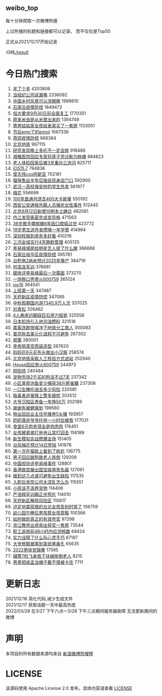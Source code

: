 weibo_top  
---
每十分钟爬取一次微博热搜  

上过热搜的标题和链接都可以记录， 而不仅仅是Top50

正式从2021/12/17开始记录  

*归档[./result](./result/)*

# 今日热门搜索  
1. [羊了个羊](https://s.weibo.com//weibo?q=%23%E7%BE%8A%E4%BA%86%E4%B8%AA%E7%BE%8A%23&t=31&band_rank=1&Refer=top) 4203806
2. [当经纪公司说漏嘴](https://s.weibo.com//weibo?q=%23%E5%BD%93%E7%BB%8F%E7%BA%AA%E5%85%AC%E5%8F%B8%E8%AF%B4%E6%BC%8F%E5%98%B4%23&t=31&band_rank=2&Refer=top) 2336092
3. [中国乡村风景可以洗眼睛](https://s.weibo.com//weibo?q=%23%E4%B8%AD%E5%9B%BD%E4%B9%A1%E6%9D%91%E9%A3%8E%E6%99%AF%E5%8F%AF%E4%BB%A5%E6%B4%97%E7%9C%BC%E7%9D%9B%23&t=31&band_rank=3&Refer=top) 1998610
4. [石家庄疫情防控](https://s.weibo.com//weibo?q=%23%E7%9F%B3%E5%AE%B6%E5%BA%84%E7%96%AB%E6%83%85%E9%98%B2%E6%8E%A7%23&t=31&band_rank=1&Refer=top) 1849472
5. [恒大要求9月30日前全面复工](https://s.weibo.com//weibo?q=%23%E6%81%92%E5%A4%A7%E8%A6%81%E6%B1%829%E6%9C%8830%E6%97%A5%E5%89%8D%E5%85%A8%E9%9D%A2%E5%A4%8D%E5%B7%A5%23&t=31&band_rank=4&Refer=top) 1770351
6. [原来米虫是从米里出来的](https://s.weibo.com//weibo?q=%23%E5%8E%9F%E6%9D%A5%E7%B1%B3%E8%99%AB%E6%98%AF%E4%BB%8E%E7%B1%B3%E9%87%8C%E5%87%BA%E6%9D%A5%E7%9A%84%23&t=31&band_rank=4&Refer=top) 1394749
7. [寄养姑姑家女孩给表弟买了一套房](https://s.weibo.com//weibo?q=%23%E5%AF%84%E5%85%BB%E5%A7%91%E5%A7%91%E5%AE%B6%E5%A5%B3%E5%AD%A9%E7%BB%99%E8%A1%A8%E5%BC%9F%E4%B9%B0%E4%BA%86%E4%B8%80%E5%A5%97%E6%88%BF%23&t=31&band_rank=5&Refer=top) 1133051
8. [节后emo了的emoji](https://s.weibo.com//weibo?q=%23%E8%8A%82%E5%90%8Eemo%E4%BA%86%E7%9A%84emoji%23&t=31&band_rank=6&Refer=top) 1067336
9. [燕郊疫情防控](https://s.weibo.com//weibo?q=%23%E7%87%95%E9%83%8A%E7%96%AB%E6%83%85%E9%98%B2%E6%8E%A7%23&t=31&band_rank=9&Refer=top) 968364
10. [北京地铁](https://s.weibo.com//weibo?q=%E5%8C%97%E4%BA%AC%E5%9C%B0%E9%93%81&t=31&band_rank=7&Refer=top) 967115
11. [研究发现晚上多吃不一定会胖](https://s.weibo.com//weibo?q=%23%E7%A0%94%E7%A9%B6%E5%8F%91%E7%8E%B0%E6%99%9A%E4%B8%8A%E5%A4%9A%E5%90%83%E4%B8%8D%E4%B8%80%E5%AE%9A%E4%BC%9A%E8%83%96%23&t=31&band_rank=10&Refer=top) 918486
12. [湘雅医院回应专家将莲子壳诊断为肿瘤](https://s.weibo.com//weibo?q=%23%E6%B9%98%E9%9B%85%E5%8C%BB%E9%99%A2%E5%9B%9E%E5%BA%94%E4%B8%93%E5%AE%B6%E5%B0%86%E8%8E%B2%E5%AD%90%E5%A3%B3%E8%AF%8A%E6%96%AD%E4%B8%BA%E8%82%BF%E7%98%A4%23&t=31&band_rank=6&Refer=top) 884823
13. [老人体检回家后被3岁重孙三连问](https://s.weibo.com//weibo?q=%23%E8%80%81%E4%BA%BA%E4%BD%93%E6%A3%80%E5%9B%9E%E5%AE%B6%E5%90%8E%E8%A2%AB3%E5%B2%81%E9%87%8D%E5%AD%99%E4%B8%89%E8%BF%9E%E9%97%AE%23&t=31&band_rank=10&Refer=top) 825711
14. [iOS15.7](https://s.weibo.com//weibo?q=%23iOS15.7%23&t=31&band_rank=8&Refer=top) 794836
15. [曾志伟cos阿妮亚](https://s.weibo.com//weibo?q=%23%E6%9B%BE%E5%BF%97%E4%BC%9Fcos%E9%98%BF%E5%A6%AE%E4%BA%9A%23&t=31&band_rank=12&Refer=top) 702181
16. [猫咪售出半年后独自现身店门口](https://s.weibo.com//weibo?q=%23%E7%8C%AB%E5%92%AA%E5%94%AE%E5%87%BA%E5%8D%8A%E5%B9%B4%E5%90%8E%E7%8B%AC%E8%87%AA%E7%8E%B0%E8%BA%AB%E5%BA%97%E9%97%A8%E5%8F%A3%23&t=31&band_rank=8&Refer=top) 592900
17. [武汉一高校保安抛扔学生外卖](https://s.weibo.com//weibo?q=%23%E6%AD%A6%E6%B1%89%E4%B8%80%E9%AB%98%E6%A0%A1%E4%BF%9D%E5%AE%89%E6%8A%9B%E6%89%94%E5%AD%A6%E7%94%9F%E5%A4%96%E5%8D%96%23&t=31&band_rank=14&Refer=top) 561977
18. [梅花](https://s.weibo.com//weibo?q=%E6%A2%85%E8%8A%B1&t=31&band_rank=16&Refer=top) 556699
19. [100克普通月饼含400大卡能量](https://s.weibo.com//weibo?q=%23100%E5%85%8B%E6%99%AE%E9%80%9A%E6%9C%88%E9%A5%BC%E5%90%AB400%E5%A4%A7%E5%8D%A1%E8%83%BD%E9%87%8F%23&t=31&band_rank=10&Refer=top) 550192
20. [西安公安通报外籍人员骚扰女性事件](https://s.weibo.com//weibo?q=%23%E8%A5%BF%E5%AE%89%E5%85%AC%E5%AE%89%E9%80%9A%E6%8A%A5%E5%A4%96%E7%B1%8D%E4%BA%BA%E5%91%98%E9%AA%9A%E6%89%B0%E5%A5%B3%E6%80%A7%E4%BA%8B%E4%BB%B6%23&t=31&band_rank=9&Refer=top) 512445
21. [北京9月12日新增10例本土确诊](https://s.weibo.com//weibo?q=%23%E5%8C%97%E4%BA%AC9%E6%9C%8812%E6%97%A5%E6%96%B0%E5%A2%9E10%E4%BE%8B%E6%9C%AC%E5%9C%9F%E7%A1%AE%E8%AF%8A%23&t=31&band_rank=17&Refer=top) 482081
22. [内江发现奥密克戎变异株](https://s.weibo.com//weibo?q=%23%E5%86%85%E6%B1%9F%E5%8F%91%E7%8E%B0%E5%A5%A5%E5%AF%86%E5%85%8B%E6%88%8E%E5%8F%98%E5%BC%82%E6%A0%AA%23&t=31&band_rank=14&Refer=top) 471563
23. [36岁歌手嚼槟榔6年因口腔癌过世](https://s.weibo.com//weibo?q=%2336%E5%B2%81%E6%AD%8C%E6%89%8B%E5%9A%BC%E6%A7%9F%E6%A6%946%E5%B9%B4%E5%9B%A0%E5%8F%A3%E8%85%94%E7%99%8C%E8%BF%87%E4%B8%96%23&t=31&band_rank=12&Refer=top) 423772
24. [19岁男生送外卖攒够一年学费](https://s.weibo.com//weibo?q=%2319%E5%B2%81%E7%94%B7%E7%94%9F%E9%80%81%E5%A4%96%E5%8D%96%E6%94%92%E5%A4%9F%E4%B8%80%E5%B9%B4%E5%AD%A6%E8%B4%B9%23&t=31&band_rank=17&Refer=top) 414994
25. [深圳校服到底有多好看](https://s.weibo.com//weibo?q=%23%E6%B7%B1%E5%9C%B3%E6%A0%A1%E6%9C%8D%E5%88%B0%E5%BA%95%E6%9C%89%E5%A4%9A%E5%A5%BD%E7%9C%8B%23&t=31&band_rank=15&Refer=top) 410216
26. [三河全域实行4天静默管理](https://s.weibo.com//weibo?q=%23%E4%B8%89%E6%B2%B3%E5%85%A8%E5%9F%9F%E5%AE%9E%E8%A1%8C4%E5%A4%A9%E9%9D%99%E9%BB%98%E7%AE%A1%E7%90%86%23&t=31&band_rank=19&Refer=top) 405125
27. [李易峰塌房给明星艺人提了什么醒](https://s.weibo.com//weibo?q=%23%E6%9D%8E%E6%98%93%E5%B3%B0%E5%A1%8C%E6%88%BF%E7%BB%99%E6%98%8E%E6%98%9F%E8%89%BA%E4%BA%BA%E6%8F%90%E4%BA%86%E4%BB%80%E4%B9%88%E9%86%92%23&t=31&band_rank=21&Refer=top) 396668
28. [石家庄裕华区疫情防控](https://s.weibo.com//weibo?q=%E7%9F%B3%E5%AE%B6%E5%BA%84%E8%A3%95%E5%8D%8E%E5%8C%BA%E7%96%AB%E6%83%85%E9%98%B2%E6%8E%A7&t=31&band_rank=19&Refer=top) 395781
29. [台积电2纳米预计2025年量产](https://s.weibo.com//weibo?q=%23%E5%8F%B0%E7%A7%AF%E7%94%B52%E7%BA%B3%E7%B1%B3%E9%A2%84%E8%AE%A12025%E5%B9%B4%E9%87%8F%E4%BA%A7%23&t=31&band_rank=16&Refer=top) 384719
30. [何洛洛军训](https://s.weibo.com//weibo?q=%E4%BD%95%E6%B4%9B%E6%B4%9B%E5%86%9B%E8%AE%AD&t=31&band_rank=22&Refer=top) 376681
31. [媒体评李易峰最后一次露面](https://s.weibo.com//weibo?q=%23%E5%AA%92%E4%BD%93%E8%AF%84%E6%9D%8E%E6%98%93%E5%B3%B0%E6%9C%80%E5%90%8E%E4%B8%80%E6%AC%A1%E9%9C%B2%E9%9D%A2%23&t=31&band_rank=24&Refer=top) 373270
32. [一场脱口秀带火600759](https://s.weibo.com//weibo?q=%23%E4%B8%80%E5%9C%BA%E8%84%B1%E5%8F%A3%E7%A7%80%E5%B8%A6%E7%81%AB600759%23&t=31&band_rank=12&Refer=top) 365124
33. [ios16](https://s.weibo.com//weibo?q=%23ios16%23&t=31&band_rank=22&Refer=top) 364541
34. [上班第一天](https://s.weibo.com//weibo?q=%23%E4%B8%8A%E7%8F%AD%E7%AC%AC%E4%B8%80%E5%A4%A9%23&t=31&band_rank=25&Refer=top) 347487
35. [天府新区疫情防控](https://s.weibo.com//weibo?q=%23%E5%A4%A9%E5%BA%9C%E6%96%B0%E5%8C%BA%E7%96%AB%E6%83%85%E9%98%B2%E6%8E%A7%23&t=31&band_rank=17&Refer=top) 347095
36. [中秋假期国内游7340.9万人次](https://s.weibo.com//weibo?q=%23%E4%B8%AD%E7%A7%8B%E5%81%87%E6%9C%9F%E5%9B%BD%E5%86%85%E6%B8%B87340.9%E4%B8%87%E4%BA%BA%E6%AC%A1%23&t=31&band_rank=18&Refer=top) 337025
37. [刘青松](https://s.weibo.com//weibo?q=%E5%88%98%E9%9D%92%E6%9D%BE&t=31&band_rank=19&Refer=top) 326462
38. [4人悬崖边脚踩巨石用力摇晃](https://s.weibo.com//weibo?q=%234%E4%BA%BA%E6%82%AC%E5%B4%96%E8%BE%B9%E8%84%9A%E8%B8%A9%E5%B7%A8%E7%9F%B3%E7%94%A8%E5%8A%9B%E6%91%87%E6%99%83%23&t=31&band_rank=20&Refer=top) 325556
39. [日本机场引入地沟油燃料](https://s.weibo.com//weibo?q=%23%E6%97%A5%E6%9C%AC%E6%9C%BA%E5%9C%BA%E5%BC%95%E5%85%A5%E5%9C%B0%E6%B2%9F%E6%B2%B9%E7%87%83%E6%96%99%23&t=31&band_rank=20&Refer=top) 321518
40. [乘客连跑带喊冲下地铁分工救人](https://s.weibo.com//weibo?q=%23%E4%B9%98%E5%AE%A2%E8%BF%9E%E8%B7%91%E5%B8%A6%E5%96%8A%E5%86%B2%E4%B8%8B%E5%9C%B0%E9%93%81%E5%88%86%E5%B7%A5%E6%95%91%E4%BA%BA%23&t=31&band_rank=28&Refer=top) 300083
41. [普京称去美元化进程不可避免](https://s.weibo.com//weibo?q=%23%E6%99%AE%E4%BA%AC%E7%A7%B0%E5%8E%BB%E7%BE%8E%E5%85%83%E5%8C%96%E8%BF%9B%E7%A8%8B%E4%B8%8D%E5%8F%AF%E9%81%BF%E5%85%8D%23&t=31&band_rank=25&Refer=top) 287302
42. [郝蕾](https://s.weibo.com//weibo?q=%E9%83%9D%E8%95%BE&t=31&band_rank=26&Refer=top) 280001
43. [李帝努真空西装造型](https://s.weibo.com//weibo?q=%23%E6%9D%8E%E5%B8%9D%E5%8A%AA%E7%9C%9F%E7%A9%BA%E8%A5%BF%E8%A3%85%E9%80%A0%E5%9E%8B%23&t=31&band_rank=32&Refer=top) 267620
44. [妈妈花6元买布头做出小汉服](https://s.weibo.com//weibo?q=%23%E5%A6%88%E5%A6%88%E8%8A%B16%E5%85%83%E4%B9%B0%E5%B8%83%E5%A4%B4%E5%81%9A%E5%87%BA%E5%B0%8F%E6%B1%89%E6%9C%8D%23&t=31&band_rank=25&Refer=top) 258574
45. [北京地铁采取人工核验方式进站](https://s.weibo.com//weibo?q=%23%E5%8C%97%E4%BA%AC%E5%9C%B0%E9%93%81%E9%87%87%E5%8F%96%E4%BA%BA%E5%B7%A5%E6%A0%B8%E9%AA%8C%E6%96%B9%E5%BC%8F%E8%BF%9B%E7%AB%99%23&t=31&band_rank=29&Refer=top) 252940
46. [House回应带火600759](https://s.weibo.com//weibo?q=%23House%E5%9B%9E%E5%BA%94%E5%B8%A6%E7%81%AB600759%23&t=31&band_rank=37&Refer=top) 244973
47. [阴阳师](https://s.weibo.com//weibo?q=%E9%98%B4%E9%98%B3%E5%B8%88&t=31&band_rank=30&Refer=top) 240484
48. [宠物市场2千买的狗活不过7天](https://s.weibo.com//weibo?q=%23%E5%AE%A0%E7%89%A9%E5%B8%82%E5%9C%BA2%E5%8D%83%E4%B9%B0%E7%9A%84%E7%8B%97%E6%B4%BB%E4%B8%8D%E8%BF%877%E5%A4%A9%23&t=31&band_rank=9&Refer=top) 237342
49. [小区景观池鱼变少捕获38斤鳄雀鳝](https://s.weibo.com//weibo?q=%23%E5%B0%8F%E5%8C%BA%E6%99%AF%E8%A7%82%E6%B1%A0%E9%B1%BC%E5%8F%98%E5%B0%91%E6%8D%95%E8%8E%B738%E6%96%A4%E9%B3%84%E9%9B%80%E9%B3%9D%23&t=31&band_rank=27&Refer=top) 237308
50. [一口生腌吃进去多少风险](https://s.weibo.com//weibo?q=%23%E4%B8%80%E5%8F%A3%E7%94%9F%E8%85%8C%E5%90%83%E8%BF%9B%E5%8E%BB%E5%A4%9A%E5%B0%91%E9%A3%8E%E9%99%A9%23&t=31&band_rank=28&Refer=top) 220581
51. [吸毒者逃窜撞上警车被抓](https://s.weibo.com//weibo?q=%23%E5%90%B8%E6%AF%92%E8%80%85%E9%80%83%E7%AA%9C%E6%92%9E%E4%B8%8A%E8%AD%A6%E8%BD%A6%E8%A2%AB%E6%8A%93%23&t=31&band_rank=12&Refer=top) 203512
52. [大爷沉陷区养鱼一年挣50万](https://s.weibo.com//weibo?q=%23%E5%A4%A7%E7%88%B7%E6%B2%89%E9%99%B7%E5%8C%BA%E5%85%BB%E9%B1%BC%E4%B8%80%E5%B9%B4%E6%8C%A350%E4%B8%87%23&t=31&band_rank=38&Refer=top) 202189
53. [谢谢有被健康到](https://s.weibo.com//weibo?q=%23%E8%B0%A2%E8%B0%A2%E6%9C%89%E8%A2%AB%E5%81%A5%E5%BA%B7%E5%88%B0%23&t=31&band_rank=30&Refer=top) 199560
54. [物业回应业主住宅楼养5头猪](https://s.weibo.com//weibo?q=%23%E7%89%A9%E4%B8%9A%E5%9B%9E%E5%BA%94%E4%B8%9A%E4%B8%BB%E4%BD%8F%E5%AE%85%E6%A5%BC%E5%85%BB5%E5%A4%B4%E7%8C%AA%23&t=31&band_rank=37&Refer=top) 193957
55. [奶奶落井爷爷托举一小时后被救](https://s.weibo.com//weibo?q=%23%E5%A5%B6%E5%A5%B6%E8%90%BD%E4%BA%95%E7%88%B7%E7%88%B7%E6%89%98%E4%B8%BE%E4%B8%80%E5%B0%8F%E6%97%B6%E5%90%8E%E8%A2%AB%E6%95%91%23&t=31&band_rank=43&Refer=top) 177031
56. [食堂6元肉夹馍全是肉肉肉](https://s.weibo.com//weibo?q=%23%E9%A3%9F%E5%A0%826%E5%85%83%E8%82%89%E5%A4%B9%E9%A6%8D%E5%85%A8%E6%98%AF%E8%82%89%E8%82%89%E8%82%89%23&t=31&band_rank=42&Refer=top) 176451
57. [女孩被弟弟打爸爸让其打回去](https://s.weibo.com//weibo?q=%23%E5%A5%B3%E5%AD%A9%E8%A2%AB%E5%BC%9F%E5%BC%9F%E6%89%93%E7%88%B8%E7%88%B8%E8%AE%A9%E5%85%B6%E6%89%93%E5%9B%9E%E5%8E%BB%23&t=31&band_rank=36&Refer=top) 156189
58. [新生模拟实战燃爆全场](https://s.weibo.com//weibo?q=%23%E6%96%B0%E7%94%9F%E6%A8%A1%E6%8B%9F%E5%AE%9E%E6%88%98%E7%87%83%E7%88%86%E5%85%A8%E5%9C%BA%23&t=31&band_rank=50&Refer=top) 151405
59. [台风梅花预计14日登陆](https://s.weibo.com//weibo?q=%23%E5%8F%B0%E9%A3%8E%E6%A2%85%E8%8A%B1%E9%A2%84%E8%AE%A114%E6%97%A5%E7%99%BB%E9%99%86%23&t=31&band_rank=50&Refer=top) 141678
60. [第一次在猫脸上看到了尴尬](https://s.weibo.com//weibo?q=%23%E7%AC%AC%E4%B8%80%E6%AC%A1%E5%9C%A8%E7%8C%AB%E8%84%B8%E4%B8%8A%E7%9C%8B%E5%88%B0%E4%BA%86%E5%B0%B4%E5%B0%AC%23&t=31&band_rank=37&Refer=top) 136775
61. [男子回应踹狗致老人摔倒](https://s.weibo.com//weibo?q=%23%E7%94%B7%E5%AD%90%E5%9B%9E%E5%BA%94%E8%B8%B9%E7%8B%97%E8%87%B4%E8%80%81%E4%BA%BA%E6%91%94%E5%80%92%23&t=31&band_rank=38&Refer=top) 129209
62. [中国视协评李易峰事件](https://s.weibo.com//weibo?q=%23%E4%B8%AD%E5%9B%BD%E8%A7%86%E5%8D%8F%E8%AF%84%E6%9D%8E%E6%98%93%E5%B3%B0%E4%BA%8B%E4%BB%B6%23&t=31&band_rank=41&Refer=top) 128801
63. [香港故宫展出国宝级南宋名画](https://s.weibo.com//weibo?q=%23%E9%A6%99%E6%B8%AF%E6%95%85%E5%AE%AB%E5%B1%95%E5%87%BA%E5%9B%BD%E5%AE%9D%E7%BA%A7%E5%8D%97%E5%AE%8B%E5%90%8D%E7%94%BB%23&t=31&band_rank=39&Refer=top) 127061
64. [做到这几点或可避免出生缺陷](https://s.weibo.com//weibo?q=%23%E5%81%9A%E5%88%B0%E8%BF%99%E5%87%A0%E7%82%B9%E6%88%96%E5%8F%AF%E9%81%BF%E5%85%8D%E5%87%BA%E7%94%9F%E7%BC%BA%E9%99%B7%23&t=31&band_rank=42&Refer=top) 117535
65. [入职后发现公司太混乱怎么办](https://s.weibo.com//weibo?q=%23%E5%85%A5%E8%81%8C%E5%90%8E%E5%8F%91%E7%8E%B0%E5%85%AC%E5%8F%B8%E5%A4%AA%E6%B7%B7%E4%B9%B1%E6%80%8E%E4%B9%88%E5%8A%9E%23&t=31&band_rank=40&Refer=top) 115551
66. [小孩该不该养宠物](https://s.weibo.com//weibo?q=%E5%B0%8F%E5%AD%A9%E8%AF%A5%E4%B8%8D%E8%AF%A5%E5%85%BB%E5%AE%A0%E7%89%A9&t=31&band_rank=44&Refer=top) 114406
67. [严浩翔军训踢正步照片](https://s.weibo.com//weibo?q=%E4%B8%A5%E6%B5%A9%E7%BF%94%E5%86%9B%E8%AE%AD%E8%B8%A2%E6%AD%A3%E6%AD%A5%E7%85%A7%E7%89%87&t=31&band_rank=35&Refer=top) 114010
68. [天府新区解除风险区](https://s.weibo.com//weibo?q=%E5%A4%A9%E5%BA%9C%E6%96%B0%E5%8C%BA%E8%A7%A3%E9%99%A4%E9%A3%8E%E9%99%A9%E5%8C%BA&t=31&band_rank=36&Refer=top) 110617
69. [泸定地震获救的台北女孩告别时哭了](https://s.weibo.com//weibo?q=%23%E6%B3%B8%E5%AE%9A%E5%9C%B0%E9%9C%87%E8%8E%B7%E6%95%91%E7%9A%84%E5%8F%B0%E5%8C%97%E5%A5%B3%E5%AD%A9%E5%91%8A%E5%88%AB%E6%97%B6%E5%93%AD%E4%BA%86%23&t=31&band_rank=43&Refer=top) 106759
70. [幼儿园午睡后男孩帮女孩穿鞋](https://s.weibo.com//weibo?q=%23%E5%B9%BC%E5%84%BF%E5%9B%AD%E5%8D%88%E7%9D%A1%E5%90%8E%E7%94%B7%E5%AD%A9%E5%B8%AE%E5%A5%B3%E5%AD%A9%E7%A9%BF%E9%9E%8B%23&t=31&band_rank=45&Refer=top) 100366
71. [如何做到真正的有效夸奖](https://s.weibo.com//weibo?q=%23%E5%A6%82%E4%BD%95%E5%81%9A%E5%88%B0%E7%9C%9F%E6%AD%A3%E7%9A%84%E6%9C%89%E6%95%88%E5%A4%B8%E5%A5%96%23&t=31&band_rank=46&Refer=top) 97298
72. [浙江教师业绩突出获奖一套房](https://s.weibo.com//weibo?q=%23%E6%B5%99%E6%B1%9F%E6%95%99%E5%B8%88%E4%B8%9A%E7%BB%A9%E7%AA%81%E5%87%BA%E8%8E%B7%E5%A5%96%E4%B8%80%E5%A5%97%E6%88%BF%23&t=31&band_rank=47&Refer=top) 73544
73. [职工返岗前48小时内应测核酸](https://s.weibo.com//weibo?q=%23%E8%81%8C%E5%B7%A5%E8%BF%94%E5%B2%97%E5%89%8D48%E5%B0%8F%E6%97%B6%E5%86%85%E5%BA%94%E6%B5%8B%E6%A0%B8%E9%85%B8%23&t=31&band_rank=50&Refer=top) 69424
74. [实力诠释了什么叫心灵手巧](https://s.weibo.com//weibo?q=%23%E5%AE%9E%E5%8A%9B%E8%AF%A0%E9%87%8A%E4%BA%86%E4%BB%80%E4%B9%88%E5%8F%AB%E5%BF%83%E7%81%B5%E6%89%8B%E5%B7%A7%23&t=31&band_rank=47&Refer=top) 67197
75. [大爷修鞋被熏到拿纸塞鼻孔](https://s.weibo.com//weibo?q=%23%E5%A4%A7%E7%88%B7%E4%BF%AE%E9%9E%8B%E8%A2%AB%E7%86%8F%E5%88%B0%E6%8B%BF%E7%BA%B8%E5%A1%9E%E9%BC%BB%E5%AD%94%23&t=31&band_rank=49&Refer=top) 65635
76. [2022男排世锦赛](https://s.weibo.com//weibo?q=%232022%E7%94%B7%E6%8E%92%E4%B8%96%E9%94%A6%E8%B5%9B%23&t=31&band_rank=50&Refer=top) 17595
77. [辅警7秒飞身救下扶梯摔倒老人](https://s.weibo.com//weibo?q=%23%E8%BE%85%E8%AD%A67%E7%A7%92%E9%A3%9E%E8%BA%AB%E6%95%91%E4%B8%8B%E6%89%B6%E6%A2%AF%E6%91%94%E5%80%92%E8%80%81%E4%BA%BA%23&t=31&band_rank=48&Refer=top) 8215
78. [男童把痰盂当帽子戴不慎被卡住](https://s.weibo.com//weibo?q=%23%E7%94%B7%E7%AB%A5%E6%8A%8A%E7%97%B0%E7%9B%82%E5%BD%93%E5%B8%BD%E5%AD%90%E6%88%B4%E4%B8%8D%E6%85%8E%E8%A2%AB%E5%8D%A1%E4%BD%8F%23&t=31&band_rank=50&Refer=top) 7711
# 更新日志  
2021/12/16  简化代码,减少生成文件  
2021/12/17  获取话题一天中最高热度  
2022/03/28  在3/27 下午六点—3/28 下午三点期间服务器故障 无法更新期间的微博  
# 声明  
本项目的所有数据来源均来自 [新浪微博热搜榜](https://s.weibo.com/top/summary)  

# LICENSE
该源码使用 Apache License 2.0 发布，具体内容请查看 [LICENSE](./LICENSE)

